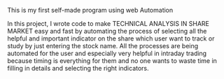 This is my first self-made program using web Automation 


In this project, I wrote code to make TECHNICAL ANALYSIS IN SHARE MARKET easy and fast 
by automating the process of selecting all the helpful and important indicator on the share which user want to track or study
by just entering the stock name.
All the processes are being automated for the user and especially very helpful in intraday trading because timing is everything for them and no one wants to waste time in filling in details and selecting the right indicators.

